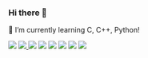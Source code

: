 ### Hi there 👋

🌱 I’m currently learning C, C++, Python!

<a href="" target="_blank"><img src="https://img.shields.io/badge/Visual Studio-5C2D91?style=flat-square&logo=Visual Studio&logoColor=white"/></a> <a href="" target="_blank"><img src="https://img.shields.io/badge/C-A8B9CC?style=flat-square&logo=C&logoColor=white"/>  </a><a href="" target="_blank"><img src="https://img.shields.io/badge/C++-00599C?style=flat-square&logo=c%2B%2B&logoColor=white"/></a>  <a href="" target="_blank"><img src="https://img.shields.io/badge/Visual Studio Code-007ACC?style=flat-square&logo=Visual Studio Code&logoColor=white"/></a>  <a href="" target="_blank"><img src="https://img.shields.io/badge/Google Colab-F9AB00?style=flat-square&logo=Google Colab&logoColor=white"/></a>  <a href="" target="_blank"><img src="https://img.shields.io/badge/Python-3776AB?style=flat-square&logo=Python&logoColor=white"/></a> <a href="" target="_blank"><img src="https://img.shields.io/badge/TensorFlow-FF6F00?style=flat-square&logo=TensorFlow&logoColor=white"/></a>  <a href="" target="_blank"><img src="https://img.shields.io/badge/Linux-FCC624?style=flat-square&logo=Linux&logoColor=white"/></a>

<!--
**kimhs982/kimhs982** is a ✨ _special_ ✨ repository because its `README.md` (this file) appears on your GitHub profile.

Here are some ideas to get you started:

- 🔭 I’m currently working on ...
- 🌱 I’m currently learning ...
- 👯 I’m looking to collaborate on ...
- 🤔 I’m looking for help with ...
- 💬 Ask me about ...
- 📫 How to reach me: ...
- 😄 Pronouns: ...
- ⚡ Fun fact: ...
-->
